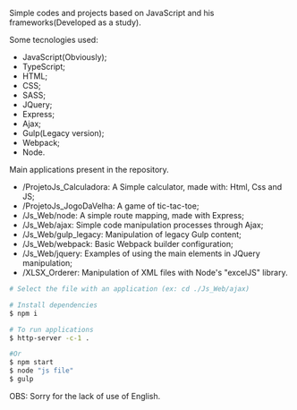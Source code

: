 Simple codes and projects based on JavaScript and his frameworks(Developed as a study).

Some tecnologies used:

* JavaScript(Obviously);
* TypeScript;
* HTML;
* CSS;
* SASS;
* JQuery;
* Express;
* Ajax;
* Gulp(Legacy version);
* Webpack;
* Node.


Main applications present in the repository.

* /ProjetoJs_Calculadora: A Simple calculator, made with: Html, Css and JS;
* /ProjetoJs_JogoDaVelha: A game of tic-tac-toe;
* /Js_Web/node: A simple route mapping, made with Express;
* /Js_Web/ajax: Simple code manipulation processes through Ajax;
* /Js_Web/gulp_legacy: Manipulation of legacy Gulp content;
* /Js_Web/webpack: Basic Webpack builder configuration;
* /Js_Web/jquery: Examples of using the main elements in JQuery manipulation;
* /XLSX_Orderer: Manipulation of XML files with Node's "excelJS" library.

```bash
# Select the file with an application (ex: cd ./Js_Web/ajax)

# Install dependencies
$ npm i

# To run applications
$ http-server -c-1 .

#Or
$ npm start
$ node "js file"
$ gulp
```

OBS: Sorry for the lack of use of English.
